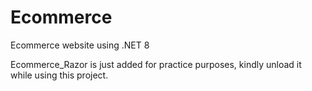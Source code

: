 # Ecommerce
Ecommerce website using .NET 8

Ecommerce_Razor is just added for practice purposes, kindly unload it while using this project.
